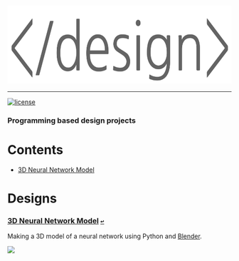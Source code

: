 <div align="center">
  <a href="https://github.com/andrewtavis/design"><img src="https://raw.githubusercontent.com/andrewtavis/design/main/resources/design_logo_transparent.png" width="656" height="175"></a>
</div>

---

[![license](https://img.shields.io/github/license/andrewtavis/design.svg)](https://github.com/andrewtavis/design/blob/main/LICENSE.txt)

### Programming based design projects

# **Contents**<a id="contents"></a>

- [3D Neural Network Model](#3d-neural-network-model)

# Designs

### [3D Neural Network Model](https://github.com/andrewtavis/design/tree/main/neural_network_blender_model) [`↩`](#contents) <a id="3d-neural-network-model"></a>

Making a 3D model of a neural network using Python and [Blender](https://www.blender.org/).

![](https://raw.githubusercontent.com/andrewtavis/design/main/resources/gh_images/neural_network_stl.gif)
